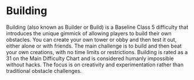 # Building

Building (also known as Builder or Build) is a Baseline Class 5 difficulty that introduces the unique gimmick of allowing players to build their own obstacles. You can create your own tower or obby and then test it out, either alone or with friends. The main challenge is to build and then beat your own creations, with no time limits or restrictions. Building is rated as a 31 on the Main Difficulty Chart and is considered humanly impossible without hacks. The focus is on creativity and experimentation rather than traditional obstacle challenges.